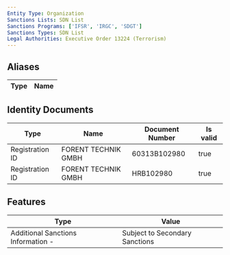 ```yaml
---
Entity Type: Organization
Sanctions Lists: SDN List
Sanctions Programs: ['IFSR', 'IRGC', 'SDGT']
Sanctions Types: SDN List
Legal Authorities: Executive Order 13224 (Terrorism)
---
```


## Aliases
| Type  | Name      | 
|-------|-----------|

## Identity Documents
| Type  | Name      | Document Number | Is valid |
|-------|-----------|-----------------|----------|
| Registration ID | FORENT TECHNIK GMBH | 60313B102980 | true |
| Registration ID | FORENT TECHNIK GMBH | HRB102980 | true |

## Features
| Type  | Value      |
|-------|------------|
| Additional Sanctions Information - | Subject to Secondary Sanctions |
